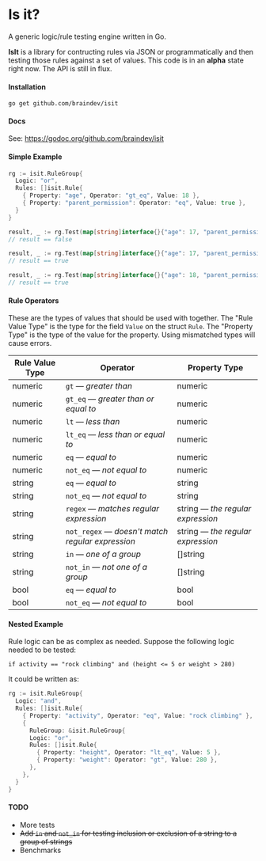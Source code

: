 # Is it?

A generic logic/rule testing engine written in Go.

**IsIt** is a library for contructing rules via JSON or programmatically and then testing those rules against a set of values.  This code is in an **alpha** state right now.  The API is still in flux.

#### Installation

```
go get github.com/braindev/isit
```

#### Docs

See: https://godoc.org/github.com/braindev/isit

#### Simple Example

```go
rg := isit.RuleGroup{
  Logic: "or",
  Rules: []isit.Rule{
    { Property: "age", Operator: "gt_eq", Value: 18 },
    { Property: "parent_permission": Operator: "eq", Value: true },
  }
}

result, _ := rg.Test(map[string]interface{}{"age": 17, "parent_permission": false})
// result == false

result, _ := rg.Test(map[string]interface{}{"age": 17, "parent_permission": true})
// result == true

result, _ := rg.Test(map[string]interface{}{"age": 18, "parent_permission": true})
// result == true
```

#### Rule Operators

These are the types of values that should be used with together.  The "Rule Value Type" is the type for the field `Value` on the struct `Rule`.  The "Property Type" is the type of the value for the property.  Using mismatched types will cause errors.

| Rule Value Type | Operator | Property Type |
| --- | --- | --- |
| numeric | `gt` &mdash; _greater than_ | numeric |
| numeric | `gt_eq` &mdash; _greater than or equal to_ | numeric |
| numeric | `lt` &mdash; _less than_ | numeric |
| numeric | `lt_eq` &mdash; _less than or equal to_ | numeric |
| numeric | `eq` &mdash; _equal to_ | numeric |
| numeric | `not_eq` &mdash; _not equal to_ | numeric |
| string | `eq` &mdash; _equal to_ | string |
| string | `not_eq` &mdash; _not equal to_ | string |
| string | `regex` &mdash; _matches regular expression_ | string &mdash; _the regular expression_ |
| string | `not_regex` &mdash; _doesn't match regular expression_ | string &mdash; _the regular expression_ |
| string | `in` &mdash; _one of a group_ | []string |
| string | `not_in` &mdash; _not one of a group_ | []string |
| bool | `eq` &mdash; _equal to_ | bool |
| bool | `not_eq` &mdash; _not equal to_ | bool |

#### Nested Example

Rule logic can be as complex as needed.  Suppose the following logic needed to be tested:

```
if activity == "rock climbing" and (height <= 5 or weight > 280)
```

It could be written as:

```go
rg := isit.RuleGroup{
  Logic: "and",
  Rules: []isit.Rule{
    { Property: "activity", Operator: "eq", Value: "rock climbing" },
    {
      RuleGroup: &isit.RuleGroup{
      Logic: "or",
      Rules: []isit.Rule{
        { Property: "height", Operator: "lt_eq", Value: 5 },
        { Property: "weight": Operator: "gt", Value: 280 },
      },
    },
  }
}
```

#### TODO

- More tests
- ~~Add `in` and `not_in` for testing inclusion or exclusion of a string to a group of strings~~
- Benchmarks
